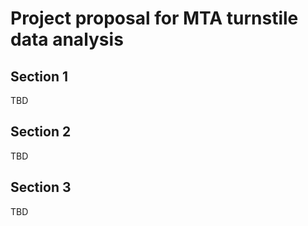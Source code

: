

# Project proposal for MTA turnstile data analysis

## Section 1

TBD

## Section 2

TBD

## Section 3

TBD


